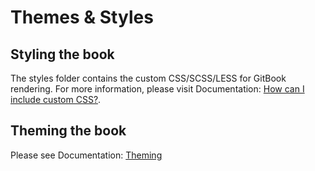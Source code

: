 # Themes & Styles

## Styling the book

The styles folder contains the custom CSS/SCSS/LESS for GitBook rendering. For more information, please visit Documentation: [How can I include custom CSS?](https://help.gitbook.com/content/how-can-i-include-css.html).

## Theming the book

Please see Documentation: [Theming](https://toolchain.gitbook.com/themes/)